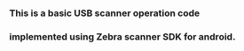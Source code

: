 **<h3>This is a basic USB scanner operation code</h3>**
**<h3>implemented using Zebra scanner SDK for android.</h3>**

